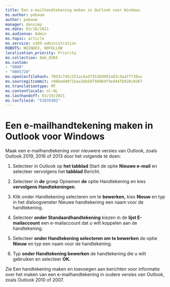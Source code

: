 ```yaml
---
title: Een e-mailhandtekening maken in Outlook voor Windows
ms.author: pebaum
author: pebaum
manager: dansimp
ms.date: 03/16/2021
ms.audience: Admin
ms.topic: article
ms.service: o365-administration
ROBOTS: NOINDEX, NOFOLLOW
localization_priority: Priority
ms.collection: Adm_O365
ms.custom:
- "9808"
- "9005728"
ms.openlocfilehash: 70d3c745c251ac6a473538d991a83c3aaff730ac
ms.sourcegitcommit: c08bed4071baa3bb5879496df3ed44fb828c8367
ms.translationtype: MT
ms.contentlocale: nl-NL
ms.lasthandoff: 03/19/2021
ms.locfileid: "51035402"
---
```

# <a name="create-an-email-signature-in-outlook-for-windows"></a>Een e-mailhandtekening maken in Outlook voor Windows

Maak een e-mailhandtekening voor nieuwere versies van Outlook, zoals Outlook 2019, 2016 of 2013 door het volgende te doen:

1. Selecteer in Outlook op **het tabblad** Start de optie **Nieuwe e-mail** en selecteer vervolgens het **tabblad** Bericht.

1. Selecteer in **de** groep Opnemen **de** optie Handtekening en kies **vervolgens Handtekeningen**.

1. Klik onder Handtekening selecteren om te  **bewerken,** kies **Nieuw** en typ in het dialoogvenster Nieuwe handtekening een naam voor de handtekening.

1. Selecteer **onder Standaardhandtekening** kiezen in de **lijst E-mailaccount** een e-mailaccount dat u wilt koppelen aan de handtekening.

1. Selecteer **onder Handtekening selecteren om te bewerken** de optie **Nieuw** en typ een naam voor de handtekening.

1. Typ **onder Handtekening bewerken** de handtekening die u wilt gebruiken en selecteer **OK.**

Zie Een handtekening maken en toevoegen aan berichten voor informatie over het maken van een e-mailhandtekening in oudere versies van Outlook, zoals Outlook 2010 of 2007. [](https://support.microsoft.com/office/8ee5d4f4-68fd-464a-a1c1-0e1c80bb27f2#ID0EAADAAA=Office_2007_-_2010)

